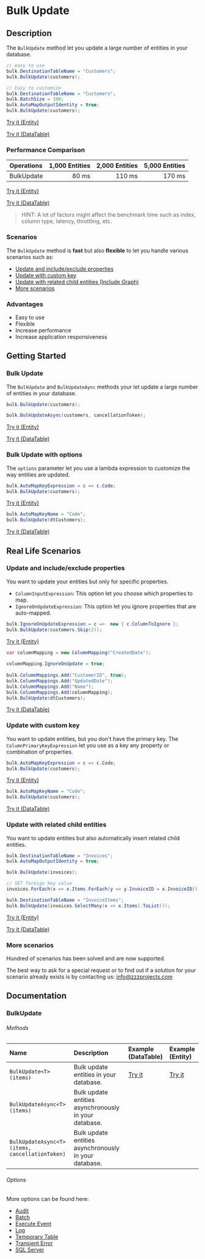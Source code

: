 # Bulk Update

## Description

The `BulkUpdate` method let you update a large number of entities in your database.

```csharp
// easy to use
bulk.DestinationTableName = "Customers";
bulk.BulkUpdate(customers);

// Easy to customize
bulk.DestinationTableName = "Customers";
bulk.BatchSize = 100;
bulk.AutoMapOutputIdentity = true;
bulk.BulkUpdate(customers);
```
[Try it (Entity)](https://dotnetfiddle.net/xKlMEt)

[Try it (DataTable)](https://dotnetfiddle.net/p2YC2w)

### Performance Comparison

| Operations      | 1,000 Entities | 2,000 Entities | 5,000 Entities |
| :-------------- | -------------: | -------------: | -------------: |
| BulkUpdate      | 80 ms          | 110 ms         | 170 ms         |

[Try it (Entity)](https://dotnetfiddle.net/tf8sSi)

[Try it (DataTable)](https://dotnetfiddle.net/j6bFmr) 

> HINT: A lot of factors might affect the benchmark time such as index, column type, latency, throttling, etc.

### Scenarios
The `BulkUpdate` method is **fast** but also **flexible** to let you handle various scenarios such as:

- [Update and include/exclude properties](#update-and-includeexclude-properties)
- [Update with custom key](#update-with-custom-key)
- [Update with related child entities (Include Graph)](#update-with-related-child-entities-include-graph)
- [More scenarios](#more-scenarios)

### Advantages
- Easy to use
- Flexible
- Increase performance
- Increase application responsiveness

## Getting Started

### Bulk Update
The `BulkUpdate` and `BulkUpdateAync` methods your let update a large number of entities in your database.

```csharp
bulk.BulkUpdate(customers);

bulk.BulkUpdateAsync(customers, cancellationToken);
```
[Try it (Entity)](https://dotnetfiddle.net/kK4qnb)

[Try it (DataTable)](https://dotnetfiddle.net/COCXD4) 

### Bulk Update with options
The `options` parameter let you use a lambda expression to customize the way entities are updated.

```csharp
bulk.AutoMapKeyExpression = c => c.Code;
bulk.BulkUpdate(customers);
```
[Try it (Entity)](https://dotnetfiddle.net/16kWmc)

```csharp
bulk.AutoMapKeyName = "Code";
bulk.BulkUpdate(dtCustomers);
```
[Try it (DataTable)](https://dotnetfiddle.net/uWRH6Y)  

## Real Life Scenarios

### Update and include/exclude properties
You want to update your entities but only for specific properties.

- `ColumnInputExpression`: This option let you choose which properties to map.
- `IgnoreOnUpdateExpression`: This option let you ignore properties that are auto-mapped.

```csharp
bulk.IgnoreOnUpdateExpression = c =>  new { c.ColumnToIgnore };
bulk.BulkUpdate(customers.Skip(2));
```
[Try it (Entity)](https://dotnetfiddle.net/3z531u)

```csharp
var columnMapping = new ColumnMapping("CreatedDate");
				
columnMapping.IgnoreOnUpdate = true;
					
bulk.ColumnMappings.Add("CustomerID", true);
bulk.ColumnMappings.Add("UpdatedDate");
bulk.ColumnMappings.Add("Name");
bulk.ColumnMappings.Add(columnMapping);
bulk.BulkUpdate(dtCustomers);
```
[Try it (DataTable)](https://dotnetfiddle.net/EyAtSE) 

### Update with custom key
You want to update entities, but you don't have the primary key. The `ColumnPrimaryKeyExpression` let you use as a key any property or combination of properties.

```csharp
bulk.AutoMapKeyExpression = c => c.Code;
bulk.BulkUpdate(customers);
```
[Try it (Entity)](https://dotnetfiddle.net/BEL4Ny)

```csharp
bulk.AutoMapKeyName = "Code";
bulk.BulkUpdate(customers);
```
[Try it (DataTable)](https://dotnetfiddle.net/wJJM5T) 

### Update with related child entities
You want to update entities but also automatically insert related child entities.

```csharp
bulk.DestinationTableName = "Invoices";
bulk.AutoMapOutputIdentity = true;

bulk.BulkUpdate(invoices);

// SET foreign key value			
invoices.ForEach(x => x.Items.ForEach(y => y.InvoiceID = x.InvoiceID));

bulk.DestinationTableName = "InvoiceItems"; 
bulk.BulkUpdate(invoices.SelectMany(x => x.Items).ToList());
```
[Try it (Entity)](https://dotnetfiddle.net/eEmCu1)

[Try it (DataTable)](https://dotnetfiddle.net/8C7est) 

### More scenarios
Hundred of scenarios has been solved and are now supported.

The best way to ask for a special request or to find out if a solution for your scenario already exists is by contacting us:
info@zzzprojects.com

## Documentation

### BulkUpdate

###### Methods

| Name | Description | Example (DataTable) | Example (Entity) |
| :--- | :---------- | :------ | :------ |
| `BulkUpdate<T>(items)` | Bulk update entities in your database. | [Try it](https://dotnetfiddle.net/jFMKu1) | [Try it](https://dotnetfiddle.net/fuv4IV) |
| `BulkUpdateAsync<T>(items)` | Bulk update entities asynchronously in your database. | |
| `BulkUpdateAsync<T>(items, cancellationToken)` | Bulk update entities asynchronously in your database. | |

###### Options
More options can be found here:

- [Audit](https://bulk-operations.net/audit)
- [Batch](https://bulk-operations.net/batch)
- [Execute Event](https://bulk-operations.net/execute-event)
- [Log](https://bulk-operations.net/log)
- [Temporary Table](https://bulk-operations.net/temporary-table)
- [Transient Error](https://bulk-operations.net/transient-error)
- [SQL Server](https://bulk-operations.net/sql-server)
